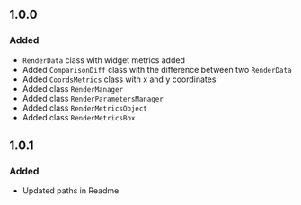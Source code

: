 ## 1.0.0
### Added
* `RenderData` class with widget metrics added
* Added `ComparisonDiff` class with the difference between two `RenderData`
* Added `CoordsMetrics` class with x and y coordinates
* Added class `RenderManager`
* Added class `RenderParametersManager`
* Added class `RenderMetricsObject`
* Added class `RenderMetricsBox`

## 1.0.1
### Added
* Updated paths in Readme